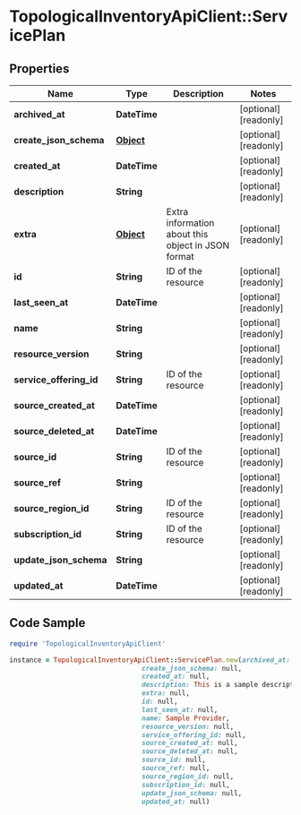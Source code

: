 # TopologicalInventoryApiClient::ServicePlan

## Properties

Name | Type | Description | Notes
------------ | ------------- | ------------- | -------------
**archived_at** | **DateTime** |  | [optional] [readonly] 
**create_json_schema** | [**Object**](.md) |  | [optional] [readonly] 
**created_at** | **DateTime** |  | [optional] [readonly] 
**description** | **String** |  | [optional] [readonly] 
**extra** | [**Object**](.md) | Extra information about this object in JSON format | [optional] [readonly] 
**id** | **String** | ID of the resource | [optional] [readonly] 
**last_seen_at** | **DateTime** |  | [optional] [readonly] 
**name** | **String** |  | [optional] [readonly] 
**resource_version** | **String** |  | [optional] [readonly] 
**service_offering_id** | **String** | ID of the resource | [optional] [readonly] 
**source_created_at** | **DateTime** |  | [optional] [readonly] 
**source_deleted_at** | **DateTime** |  | [optional] [readonly] 
**source_id** | **String** | ID of the resource | [optional] [readonly] 
**source_ref** | **String** |  | [optional] [readonly] 
**source_region_id** | **String** | ID of the resource | [optional] [readonly] 
**subscription_id** | **String** | ID of the resource | [optional] [readonly] 
**update_json_schema** | **String** |  | [optional] [readonly] 
**updated_at** | **DateTime** |  | [optional] [readonly] 

## Code Sample

```ruby
require 'TopologicalInventoryApiClient'

instance = TopologicalInventoryApiClient::ServicePlan.new(archived_at: null,
                                 create_json_schema: null,
                                 created_at: null,
                                 description: This is a sample description for a provider,
                                 extra: null,
                                 id: null,
                                 last_seen_at: null,
                                 name: Sample Provider,
                                 resource_version: null,
                                 service_offering_id: null,
                                 source_created_at: null,
                                 source_deleted_at: null,
                                 source_id: null,
                                 source_ref: null,
                                 source_region_id: null,
                                 subscription_id: null,
                                 update_json_schema: null,
                                 updated_at: null)
```


